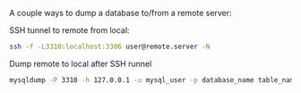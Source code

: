 A couple ways to dump a database to/from a remote server:

SSH tunnel to remote from local:
```bash
ssh -f -L3310:localhost:3306 user@remote.server -N
```
Dump remote to local after SSH runnel
```bash
mysqldump -P 3310 -h 127.0.0.1 -u mysql_user -p database_name table_name
```
